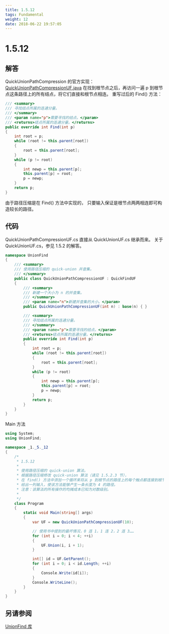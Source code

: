 ```yaml
---
title: 1.5.12
tags: Fundamental
weight: 12
date: 2018-06-22 19:57:05
---
```


# 1.5.12


## 解答

QuickUnionPathCompression 的官方实现：[QuickUnionPathCompressionUF.java](http://algs4.cs.princeton.edu/15uf/QuickUnionPathCompressionUF.java.html)
在找到根节点之后，再访问一遍 p 到根节点这条路径上的所有结点，将它们直接和根节点相连。
重写过后的 Find() 方法：

```csharp
/// <summary>
/// 寻找结点所属的连通分量。
/// </summary>
/// <param name="p">需要寻找的结点。</param>
/// <returns>结点所属的连通分量。</returns>
public override int Find(int p)
{
    int root = p;
    while (root != this.parent[root])
    {
        root = this.parent[root];
    }
    while (p != root)
    {
        int newp = this.parent[p];
        this.parent[p] = root;
        p = newp;
    }
    return p;
}
```

由于路径压缩是在 Find() 方法中实现的，
只要输入保证是根节点两两相连即可构造较长的路径。

## 代码

QuickUnionPathCompressionUF.cs 直接从 QuickUnionUF.cs 继承而来。 
关于 QuickUnionUF.cs，参见 1.5.2 的解答。

```csharp
namespace UnionFind
{
    /// <summary>
    /// 使用路径压缩的 quick-union 并查集。
    /// </summary>
    public class QuickUnionPathCompressionUF : QuickFindUF
    {
        /// <summary>
        /// 新建一个大小为 n 的并查集。
        /// </summary>
        /// <param name="n">新建并查集的大小。</param>
        public QuickUnionPathCompressionUF(int n) : base(n) { }

        /// <summary>
        /// 寻找结点所属的连通分量。
        /// </summary>
        /// <param name="p">需要寻找的结点。</param>
        /// <returns>结点所属的连通分量。</returns>
        public override int Find(int p)
        {
            int root = p;
            while (root != this.parent[root])
            {
                root = this.parent[root];
            }
            while (p != root)
            {
                int newp = this.parent[p];
                this.parent[p] = root;
                p = newp;
            }
            return p;
        }
    }
}
```

Main 方法

```csharp
using System;
using UnionFind;

namespace _1._5._12
{
    /*
     * 1.5.12
     * 
     * 使用路径压缩的 quick-union 算法。
     * 根据路径压缩修改 quick-union 算法（请见 1.5.2.3 节），
     * 在 find() 方法中添加一个循环来将从 p 到根节点的路径上的每个触点都连接到根节点。
     * 给出一列输入，使该方法能够产生一条长度为 4 的路径。
     * 注意：该算法的所有操作的均摊成本已知为对数级别。
     * 
     */
    class Program
    {
        static void Main(string[] args)
        {
            var UF = new QuickUnionPathCompressionUF(10);

            // 使用书中提到的最坏情况，0 连 1，1 连 2，2 连 3……
            for (int i = 0; i < 4; ++i)
            {
                UF.Union(i, i + 1);
            }

            int[] id = UF.GetParent();
            for (int i = 0; i < id.Length; ++i)
            {
                Console.Write(id[i]);
            }
            Console.WriteLine();
        }
    }
}
```

## 另请参阅

[UnionFind 库](https://github.com/ikesnowy/Algorithms-4th-Edition-in-Csharp/tree/master/1%20Fundamental/1.5/UnionFind)
